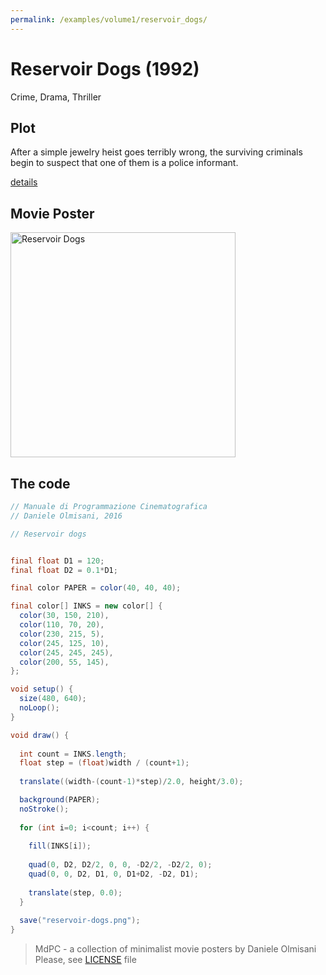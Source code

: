```yaml
---
permalink: /examples/volume1/reservoir_dogs/
---
```

# Reservoir Dogs (1992)

Crime, Drama, Thriller

## Plot
After a simple jewelry heist goes terribly wrong, the surviving criminals begin to suspect that one of them is a police informant.

[details](https://www.imdb.com/title/tt0105236/)

## Movie Poster
<img src="reservoir-dogs.png"  width="360px" title="Reservoir Dogs">


## The code
```java
// Manuale di Programmazione Cinematografica
// Daniele Olmisani, 2016

// Reservoir dogs


final float D1 = 120;
final float D2 = 0.1*D1;

final color PAPER = color(40, 40, 40);

final color[] INKS = new color[] {
  color(30, 150, 210),
  color(110, 70, 20),
  color(230, 215, 5),
  color(245, 125, 10),
  color(245, 245, 245),
  color(200, 55, 145),
};

void setup() {
  size(480, 640);
  noLoop();
}

void draw() {
  
  int count = INKS.length;
  float step = (float)width / (count+1);
 
  translate((width-(count-1)*step)/2.0, height/3.0);

  background(PAPER);
  noStroke();
  
  for (int i=0; i<count; i++) {
    
    fill(INKS[i]);
    
    quad(0, D2, D2/2, 0, 0, -D2/2, -D2/2, 0);
    quad(0, 0, D2, D1, 0, D1+D2, -D2, D1);
    
    translate(step, 0.0);
  }
  
  save("reservoir-dogs.png");
}
```

> MdPC - a collection of minimalist movie posters
> by Daniele Olmisani
> Please, see [LICENSE](../../../LICENSE) file
